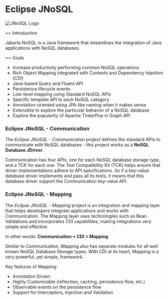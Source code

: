 # Eclipse JNoSQL

![JNoSQL Logo](http://www.jnosql.org/images/home_logo.png)

== Introduction

Jakarta NoSQL is a Java framework that streamlines the integration of Java applications with NoSQL databases.

== Goals

* Increase productivity performing common NoSQL operations
* Rich Object Mapping integrated with Contexts and Dependency Injection (CDI)
* Java-based Query and Fluent-API
* Persistence lifecycle events
* Low-level mapping using Standard NoSQL APIs
* Specific template API to each NoSQL category
* Annotation-oriented using JPA-like naming when it makes sense
* Extensible to explore the particular behavior of a NoSQL database
* Explore the popularity of Apache TinkerPop in Graph API

### Eclipse JNoSQL - Communication

The _Eclipse JNoSQL - Communication_ project defines the standard APIs to communicate with NoSQL databases - this project works as a **NoSQL Database JDriver**.

Communication has four APIs, one for each NoSQL database storage type, and a TCK for each one. The Test Compatibility Kit (TCK) helps ensure that driver implementations adhere to API specifications. So if a key-value database driver implements and pass all its tests, it means that this database driver support the Communication key-value API.

### Eclipse JNoSQL - Mapping

The _Eclipse JNoSQL - Mapping_ project is an integration and mapping layer that helps developers integrate applications and works with Communication. The Mapping layer uses technologies such as Bean Validations and incorporates CDI capabilities, making integrations very simple and effective.

In other words: **Communication + CDI = Mapping**

Similar to Communication, Mapping also has separate modules for all well known NoSQL Database Storage types. With CDI at its heart, Mapping is a very powerful, yet simple, framework.

Key features of Mapping:

- Annotation Driven.
- Highly Customizable (reflection, caching, persistence flow, etc.)
- Observable events on the persistence flow
- Support for Interceptors, Injection and Validation
